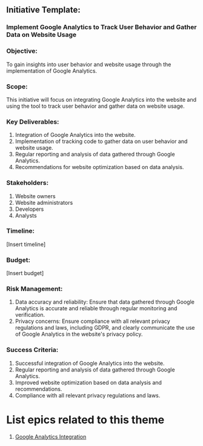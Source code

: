 ## Initiative Template: 
### Implement Google Analytics to Track User Behavior and Gather Data on Website Usage

### Objective: 
To gain insights into user behavior and website usage through the implementation of Google Analytics.

### Scope: 
This initiative will focus on integrating Google Analytics into the website and using the tool to track user behavior and gather data on website usage.

### Key Deliverables:

1. Integration of Google Analytics into the website.
2. Implementation of tracking code to gather data on user behavior and website usage.
3. Regular reporting and analysis of data gathered through Google Analytics.
4. Recommendations for website optimization based on data analysis.

### Stakeholders:

1. Website owners
2. Website administrators
3. Developers
4. Analysts

### Timeline: 
[Insert timeline]

### Budget: 
[Insert budget]

### Risk Management:

1. Data accuracy and reliability: Ensure that data gathered through Google Analytics is accurate and reliable through regular monitoring and verification.
2. Privacy concerns: Ensure compliance with all relevant privacy regulations and laws, including GDPR, and clearly communicate the use of Google Analytics in the website's privacy policy.

### Success Criteria:

1. Successful integration of Google Analytics into the website.
2. Regular reporting and analysis of data gathered through Google Analytics.
3. Improved website optimization based on data analysis and recommendations.
4. Compliance with all relevant privacy regulations and laws.

# List epics related to this theme
1. [Google Analytics Integration](/documentation/templates/theme/initiatives/epics/epic_template.md)